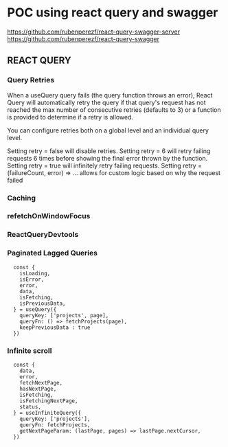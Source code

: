 # POC using react query and swagger

https://github.com/rubenperezf/react-query-swagger-server
https://github.com/rubenperezf/react-query-swagger

## REACT QUERY

### Query Retries

When a useQuery query fails (the query function throws an error), React Query will automatically retry the query if that query's request has not reached the max number of consecutive retries (defaults to 3) or a function is provided to determine if a retry is allowed.

You can configure retries both on a global level and an individual query level.

Setting retry = false will disable retries.
Setting retry = 6 will retry failing requests 6 times before showing the final error thrown by the function.
Setting retry = true will infinitely retry failing requests.
Setting retry = (failureCount, error) => ... allows for custom logic based on why the request failed

### Caching

### refetchOnWindowFocus

### ReactQueryDevtools

### Paginated Lagged Queries

```
  const {
    isLoading,
    isError,
    error,
    data,
    isFetching,
    isPreviousData,
  } = useQuery({
    queryKey: ['projects', page],
    queryFn: () => fetchProjects(page),
    keepPreviousData : true
  })
```

### Infinite scroll

```
  const {
    data,
    error,
    fetchNextPage,
    hasNextPage,
    isFetching,
    isFetchingNextPage,
    status,
  } = useInfiniteQuery({
    queryKey: ['projects'],
    queryFn: fetchProjects,
    getNextPageParam: (lastPage, pages) => lastPage.nextCursor,
  })
```
